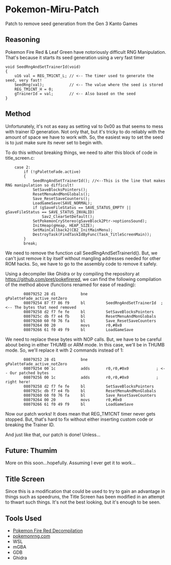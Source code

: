 # Pokemon-Miru-Patch
Patch to remove seed generation from the Gen 3 Kanto Games

## Reasoning
Pokemon Fire Red & Leaf Green have notoriously difficult RNG Manipulation. That's because it starts its seed generation using a very fast timer

```
void SeedRngAndSetTrainerId(void)
{
    u16 val = REG_TM1CNT_L; // <-- The timer used to generate the seed, very fast!
    SeedRng(val);           // <-- The value where the seed is stored
    REG_TM1CNT_H = 0;
    gTrainerId = val;       // <-- Also based on the seed
}
```

## Method
Unfortunately, it's not as easy as setting val to 0x00 as that seems to mess with trainer ID generation. Not only that, but it's tricky to do reliably with the amount of space we have to work with. So, the easiest way to set the seed is to just make sure its never set to begin with.

To do this without breaking things, we need to alter this block of code in title_screen.c:

```
    case 2:
        if (!gPaletteFade.active)
        {
            SeedRngAndSetTrainerId(); //<--This is the line that makes RNG manipulation so difficult!
            SetSaveBlocksPointers();
            ResetMenuAndMonGlobals();
            Save_ResetSaveCounters();
            LoadGameSave(SAVE_NORMAL);
            if (gSaveFileStatus == SAVE_STATUS_EMPTY || gSaveFileStatus == SAVE_STATUS_INVALID)
                Sav2_ClearSetDefault();
            SetPokemonCryStereo(gSaveBlock2Ptr->optionsSound);
            InitHeap(gHeap, HEAP_SIZE);
            SetMainCallback2(CB2_InitMainMenu);
            DestroyTask(FindTaskIdByFunc(Task_TitleScreenMain));
        }
        break;
```

We need to remove the function call SeedRngAndSetTrainerId(). But, we can't just remove it by itself without mangling addresses needed for other ROM hacks. So, we have to go to the assembly code to remove it safely.

Using a decompiler like Ghidra or by compiling the repository at https://github.com/pret/pokefirered, we can find the following compilation of the method above (functions renamed for ease of reading):

```
        08079252 28 d1           bne        gPaletteFade_active_notZero
        08079254 87 f7 86 f9     bl         SeedRngAndSetTrainerId  ; <-- The bytes that need removed
        08079258 d2 f7 fe fe     bl         SetSaveBlocksPointers
        0807925c db f7 e4 fb     bl         ResetMenuAndMonGlobals
        08079260 60 f0 76 fa     bl         Save_ResetSaveCounters
        08079264 00 20           movs       r0,#0x0
        08079266 61 f0 49 f9     bl         LoadGameSave
```
We need to replace these bytes with NOP calls. But, we have to be careful about being in either THUMB or ARM mode. In this case, we'll be in THUMB mode. So, we'll replace it with 2 commands instead of 1:

```
        08079252 28 d1           bne        gPaletteFade_active_notZero
        08079254 00 1c           adds       r0,r0,#0x0            ; <-- Our patched bytes
        08079256 00 1c           adds       r0,r0,#0x0            ;     right here!
        08079258 d2 f7 fe fe     bl         SetSaveBlocksPointers
        0807925c db f7 e4 fb     bl         ResetMenuAndMonGlobals
        08079260 60 f0 76 fa     bl         Save_ResetSaveCounters
        08079264 00 20           movs       r0,#0x0
        08079266 61 f0 49 f9     bl         LoadGameSave
```

Now our patch works! It does mean that REG_TM1CNT timer never gets stopped. But, that's hard to fix without either inserting custom code or breaking the Trainer ID.

And just like that, our patch is done! Unless...

## Future: Thumim
More on this soon...hopefully. Assuming I ever get it to work...

## Title Screen
Since this is a modification that could be used to try to gain an advantage in things such as speedruns, the Title Screen has been modified in an attempt to thwart such things. It's not the best looking, but it's enough to be seen.

## Tools Used
* [Pokemon Fire Red Decompilation](https://github.com/pret/pokefirered)
* [pokemonrng.com](https://pokemonrng.com)
* WSL
* mGBA
* GDB
* Ghidra

